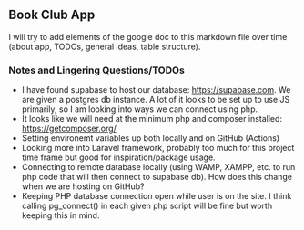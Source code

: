 ## Book Club App

I will try to add elements of the google doc to this markdown file over time (about app, TODOs, general ideas, table structure).



### Notes and Lingering Questions/TODOs

- I have found supabase to host our database: https://supabase.com. We are given a postgres db instance. A lot of it looks to be set up to use JS primarily, so I am looking into ways we can connect using php.
- It looks like we will need at the minimum php and composer installed: https://getcomposer.org/
- Setting environemt variables up both locally and on GitHub (Actions) 
- Looking more into Laravel framework, probably too much for this project time frame but good for inspiration/package usage.
- Connecting to remote database locally (using WAMP, XAMPP, etc. to run php code that will then connect to supabase db). How does this change when we are hosting on GitHub?
- Keeping PHP database connection open while user is on the site. I think calling pg_connect() in each given php script will be fine but worth keeping this in mind.

